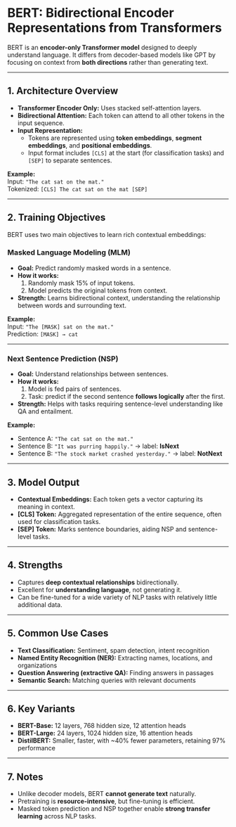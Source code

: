 # BERT: Bidirectional Encoder Representations from Transformers

BERT is an **encoder-only Transformer model** designed to deeply understand language. It differs from decoder-based models like GPT by focusing on context from **both directions** rather than generating text.

---

## 1. Architecture Overview

- **Transformer Encoder Only:** Uses stacked self-attention layers.  
- **Bidirectional Attention:** Each token can attend to all other tokens in the input sequence.  
- **Input Representation:**
    - Tokens are represented using **token embeddings**, **segment embeddings**, and **positional embeddings**.
    - Input format includes `[CLS]` at the start (for classification tasks) and `[SEP]` to separate sentences.

**Example:**  
Input: `"The cat sat on the mat."`  
Tokenized: `[CLS] The cat sat on the mat [SEP]`

---

## 2. Training Objectives

BERT uses two main objectives to learn rich contextual embeddings:

### Masked Language Modeling (MLM)
- **Goal:** Predict randomly masked words in a sentence.  
- **How it works:**
    1. Randomly mask 15% of input tokens.  
    2. Model predicts the original tokens from context.  
- **Strength:** Learns bidirectional context, understanding the relationship between words and surrounding text.  

**Example:**  
Input: `"The [MASK] sat on the mat."`  
Prediction: `[MASK] → cat`

---

### Next Sentence Prediction (NSP)
- **Goal:** Understand relationships between sentences.  
- **How it works:**
    1. Model is fed pairs of sentences.  
    2. Task: predict if the second sentence **follows logically** after the first.  
- **Strength:** Helps with tasks requiring sentence-level understanding like QA and entailment.  

**Example:**  
- Sentence A: `"The cat sat on the mat."`  
- Sentence B: `"It was purring happily."` → label: **IsNext**  
- Sentence B: `"The stock market crashed yesterday."` → label: **NotNext**

---

## 3. Model Output

- **Contextual Embeddings:** Each token gets a vector capturing its meaning in context.  
- **[CLS] Token:** Aggregated representation of the entire sequence, often used for classification tasks.  
- **[SEP] Token:** Marks sentence boundaries, aiding NSP and sentence-level tasks.

---

## 4. Strengths

- Captures **deep contextual relationships** bidirectionally.  
- Excellent for **understanding language**, not generating it.  
- Can be fine-tuned for a wide variety of NLP tasks with relatively little additional data.

---

## 5. Common Use Cases

- **Text Classification:** Sentiment, spam detection, intent recognition  
- **Named Entity Recognition (NER):** Extracting names, locations, and organizations  
- **Question Answering (extractive QA):** Finding answers in passages  
- **Semantic Search:** Matching queries with relevant documents  

---

## 6. Key Variants

- **BERT-Base:** 12 layers, 768 hidden size, 12 attention heads  
- **BERT-Large:** 24 layers, 1024 hidden size, 16 attention heads  
- **DistilBERT:** Smaller, faster, with ~40% fewer parameters, retaining 97% performance  

---

## 7. Notes

- Unlike decoder models, BERT **cannot generate text** naturally.  
- Pretraining is **resource-intensive**, but fine-tuning is efficient.  
- Masked token prediction and NSP together enable **strong transfer learning** across NLP tasks.
